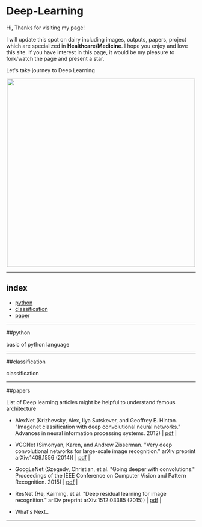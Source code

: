 # Deep-Learning


Hi, Thanks for visiting my page!

I will update this spot on dairy including images, outputs, papers, project which are specialized in <b>Healthcare/Medicine</b>. I hope you enjoy and love this site.
If you have interest in this page, it would be my pleasure to fork/watch the page and present a star.

Let's take journey to Deep Learning

<p align="center">
 <img src="https://blogs.nvidia.com/wp-content/uploads/2018/04/xx-health-care-key-visual.jpg"; width="500px">
</p>
 
 
 ----------------
 
 
 ## index
 - [python](#python)
 - [classification](#classification)
 - [paper](#paper)
 
 
 -----------------
 
 
 ##python
 
 
 basic of python language
 
 
 -----------------
 
 
 ##classification
 
 
 classification
 
 
 -------------------
 
 
 ##papers
 
 
 List of Deep learning articles might be helpful to understand famous architecture
 
 - AlexNet (Krizhevsky, Alex, Ilya Sutskever, and Geoffrey E. Hinton. "Imagenet classification with deep convolutional neural networks." Advances in neural information processing systems. 2012) | [pdf](https://papers.nips.cc/paper/4824-imagenet-classification-with-deep-convolutional-neural-networks.pdf "AlexNet_pdf") |
 
 - VGGNet (Simonyan, Karen, and Andrew Zisserman. "Very deep convolutional networks for large-scale image recognition." arXiv preprint arXiv:1409.1556 (2014)) | [pdf](https://arxiv.org/pdf/1409.1556.pdf "VGGNet_pdf") |
 
 - GoogLeNet (Szegedy, Christian, et al. "Going deeper with convolutions." Proceedings of the IEEE Conference on Computer Vision and Pattern Recognition. 2015) | [pdf](https://www.cs.unc.edu/~wliu/papers/GoogLeNet.pdf "GoogLeNet_pdf") |
 
 - ResNet (He, Kaiming, et al. "Deep residual learning for image recognition." arXiv preprint arXiv:1512.03385 (2015)) | [pdf](https://www.cv-foundation.org/openaccess/content_cvpr_2016/papers/He_Deep_Residual_Learning_CVPR_2016_paper.pdf "ResNet_pdf") |
 
 - What's Next..
 
 --------------------
 
